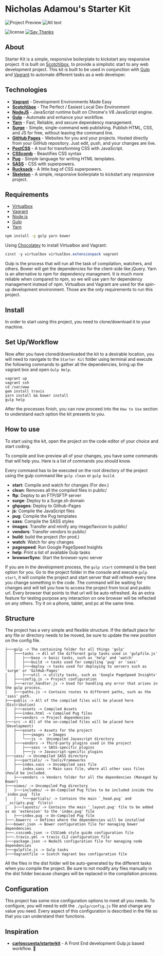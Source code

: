 # Nicholas Adamou's Starter Kit

![Project Preview](https://cloud.githubusercontent.com/assets/7629661/9838465/89626e74-5a5e-11e5-9b7d-e0ce76856732.gif)
![Alt text](http://www.kolszewski.com/images/vendors_v2.png)

![license](https://img.shields.io/apm/l/vim-mode.svg)
[![Say Thanks](https://img.shields.io/badge/say-thanks-ff69b4.svg)](https://saythanks.io/to/NicholasAdamou)

## About
Starter Kit is a simple, responsive boilerplate to kickstart any responsive project.
It is built on [Scotch\box](https://github.com/scotch-io/scotch-box), to provide a simplistic start to any web development project. This kit is built to be used in conjunction with [Gulp](http://gulpjs.com/) and [Vagrant](https://www.vagrantup.com/) to automate different tasks as a web developer.

## Technologies

- [**Vagrant**](https://www.vagrantup.com/) - Development Environments Made Easy
- [**Scotch\box**](https://box.scotch.io/) - The Perfect / Easiest Local Dev Environment
- [**NodeJS**](https://nodejs.org) - JavaScript runtime built on Chrome's V8 JavaScript engine.
- [**Gulp**](http://gulpjs.com) - Automate and enhance your workflow.
- [**Yarn**](https://yarnpkg.com/en/docs/install) - Fast, Reliable, and secure dependency management.
- [**Surge**](https://surge.sh) - Simple, single-command web publishing. Publish HTML, CSS, and JS for free, without leaving the command line.
- [**GitHub Pages**](https://pages.github.com/) - Websites for you and your projects. Hosted directly from your GitHub repository. Just edit, push, and your changes are live.
- [**PostCSS**](http://postcss.org/) - A tool for transforming CSS with JavaScript.
- [**CSScomb**](csscomb.com) - Beautifies CSS syntax
- [**Pug**](https://pugjs.org) - Simple language for writing HTML templates.
- [**SASS**](http://sass-lang.com) - CSS with superpowers.
- [**Rucksack**](https://simplaio.github.io/rucksack/) - A little bag of CSS superpowers.
- [**Skeleton**](https://github.com/dhg/Skeleton) - A simple, responsive boilerplate to kickstart any responsive project.

## Requirements

- [Virtualbox](https://www.virtualbox.org/)
- [Vagrant](https://www.vagrantup.com/)
- [Node.js](https://nodejs.org/en/)
- [Gulp](http://gulpjs.com)
- [Yarn](https://yarnpkg.com/en/docs/install)

```bash
npm install -g gulp yarn bower
```

Using [Chocolatey](https://chocolatey.org/) to install Virtualbox and Vagrant:

```powershell
cinst -y virtualbox virtualbox.extensionpack vagrant
```

Gulp is the process that will run all the task of compilation, watchers, and others. Bower will get the dependencies for the client-side like jQuery. Yarn is an alternative to npm for dependency managment. It is much more reliable when compared to npm, so we will use yarn for dependency management instead of npm. Virtualbox and Vagrant are used for the spin-up development environment. Those are the only requirements to run this project.

## Install
In order to start using this project, you need to clone/download it to your machine.

## Set Up/Workflow
Now after you have cloned/downloaded the kit to a desirable location, you will need to navigate to the `Starter Kit` folder using terminal and execute the following commands to gather all the dependencies, bring up the vagrant box and open `Gulp Help`.

```
vagrant up
vagrant ssh
cd /var/www
gem install travis
yarn install && bower install
gulp help
```
After the processes finish, you can now proceed into the `How to Use` section to understand each option the kit presents to you.

## How to use
To start using the kit, open the project on the code editor of your choice and start coding.

To compile and live-preview all of your changes, you have some commands that will help you. Here is a list of commands you should know.

Every command has to be executed on the root directory of the project using the gulp command like `gulp clean` or `gulp build`.

* **start**: Compile and watch for changes (For dev.)
* **clean**: Removes all the compiled files in public/
* **ftp**: Deploy to an FTP/SFTP server
* **surge**: Deploy to a Surge.sh domain
* **ghpages**: Deploy to Github-Pages
* **js**: Compile the JavaScript files
* **pug**: Compile the Pug templates
* **sass**: Compile the SASS styles
* **images**: Transfer and minify any image/favicon to public/
* **vendors**: Transfer vendors to public/
* **build**: build the project (for prod.)
* **watch**: Watch for any changes
* **pagespeed**: Run Google PageSpeed Insights
* **help**: Print a list of available Gulp tasks
* **browserSync**: Start the browser-sync server

If you are in the development process, the `gulp start` command is the best option for you. Go to the project folder in the console and execute `gulp start`, it will compile the project and start server that will refresh every time you change something in the code. The command will be waiting for changes and will tell you how to access the project from local and public url. Every browser that points to that url will be auto refreshed. As an extra feature for testing purpose any interaction on one browser will be reflected on any others. Try it on a phone, tablet, and pc at the same time.

## Structure
The project has a very simple and flexible structure. If the default place for any file or directory needs to be moved, be sure to update the new position on the config file.

```
├───gulp -> The containing folder for all things 'gulp'
│   ├───tasks -> All of the different gulp tasks used in 'gulpfile.js'
│   │   ├───base -> basic tasks, such as 'help' and 'watch'
│   │   ├───build -> tasks used for compiling 'pug' or 'sass'
│   │   ├───deploy -> tasks used for deploying to servers such as 'surge' or 'GitHub-Pages'
│   │   ├───util -> utility tasks, such as 'Google PageSpeed Insights'
│   ├───config.js -> Project configuration
│   ├───error_handler.js -> Used for handling any error that arises in the gulp process.
│   ├───paths.js -> Contains routes to different paths, such as the 'sass' path.
├───public -> All of the compiled files will be placed here (Distribution)
│   ├───assets -> Compiled Assets
│   ├───index.html -> Compiled Pug files
│   ├───vendors -> Project dependencies
├───src -> All of the un-compiled files will be placed here (Development)
│   ├───assets -> Assets for the project
│   │   ├───images -> Images
│   │   └───js ->  Uncompiled Javascript directory
│   ├───vendors -> Third-party plugins used in the project
│   │   ├───sass -> SASS-specific plugins
│   │   ├───js -> Javascript-specific plugins
├───sass/ -> Uncompiled SASS directory
│   ├───partials/ -> Tools/Frameworks
│   ├───index.sass -> Uncompiled sass file
│   │   index.sass -> Main sass file, where all other sass files should be included.
│   ├───vendors -> Vendors folder for all the dependencies (Managed by Bower)
├───views/ -> Uncompiled Pug directory
│   ├───includes/ -> Un-Compiled Pug files to be included inside the `index.pug` file
│   │   └───partials/ -> Contains the main `_head.pug` and `_scripts.pug` file(s)
│   ├───layouts/ -> Contains the main '_layout.pug' file to be added as an 'extension' to the 'index.pug' file
│   ├───index.pug -> Un-Compiled Pug file
├───.bowerrc -> Defines where the dependencies will be installed
├───bower.json -> Bower configuration file for managing bower dependencies
├───.csscomb.json -> CSSComb style guide configuration file
├───.travis.yml -> travis CLI configuration file
├───package.json -> NodeJS configuration file for managing node dependencies
├───gulpfile.js -> Gulp tasks
├───Vagrantfile -> Scotch Vagrant box configuration file
```
All the files in the dist folder will be auto-generated by the different tasks when you compile the project. Be sure to not modify any files manually in the dist folder because changes will be replaced in the compilation process.

## Configuration
This project has some nice configuration options to meet all you needs. To configure, you will need to edit the `./gulp/config.js` file and change any value you need. Every aspect of this configuration is described in the file so that you can understand their functions.

## Inspiration

- [**carloscuesta/starterkit**](https://github.com/carloscuesta/starterkit) - A Front End development Gulp.js based workflow. 🚀
